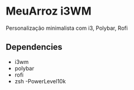 # MeuArroz i3WM
Personalização minimalista com i3, Polybar, Rofi


## Dependencies
- i3wm
- polybar
- rofi
- zsh 
    -PowerLevel10k


